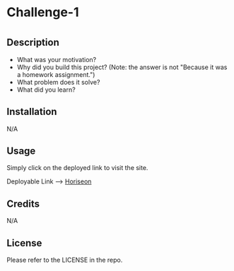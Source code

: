 # Challenge-1
# <Your-Project-Title>

## Description


- What was your motivation?
- Why did you build this project? (Note: the answer is not "Because it was a homework assignment.")
- What problem does it solve?
- What did you learn?



## Installation

N/A
## Usage

Simply click on the deployed link to visit the site.

Deployable Link --> [Horiseon](https://vinlandmoon.github.io/Challenge-1/)

## Credits

N/A
## License

Please refer to the LICENSE in the repo.



